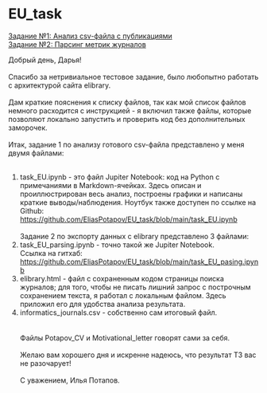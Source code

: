 # EU_task

<a href='https://github.com/EliasPotapov/EU_task/blob/main/task_EU.ipynb'>Задание №1: Анализ csv-файла с публикациями</a><br>
<a href='https://github.com/EliasPotapov/EU_task/blob/main/task_EU_parsing.ipynb'>Задание №2: Парсинг метрик журналов</a>

Добрый день, Дарья!
<br><br>
Спасибо за нетривиальное тестовое задание, было любопытно работать с архитектурой сайта elibrary.
<br><br>
Дам краткие пояснения к списку файлов, так как мой список файлов немного расходится с инструкцией - я включил также файлы, которые позволяют локально запустить и проверить код без дополнительных заморочек.
<br><br>
Итак, задание 1 по анализу готового csv-файла представлено у меня двумя файлами:
<br><br>
1. task_EU.ipynb - это файл Jupiter Notebook: код на Python с примечаниями в Markdown-ячейках. Здесь описан и проиллюстрирован весь анализ, построены графики и написаны краткие выводы/наблюдения.
Ноутбук также доступен по ссылке на Github: https://github.com/EliasPotapov/EU_task/blob/main/task_EU.ipynb
<br><br>
Задание 2 по экспорту данных с elibrary представлено 3 файлами:
1. task_EU_parsing.ipynb - точно такой же Jupiter Notebook. <br>
Cсылка на гитхаб: https://github.com/EliasPotapov/EU_task/blob/main/task_EU_pasing.ipynb<br>
2. elibrary.html - файл с сохраненным кодом страницы поиска журналов; для того, чтобы не писать лишний запрос с построчным сохранением текста, я работал с локальным файлом. Здесь приложил его для удобства анализа результата.<br>
3. informatics_journals.csv - собственно сам итоговый файл.<br>
<br><br>
Файлы Potapov_CV и Motivational_letter говорят сами за себя.
<br><br>
Желаю вам хорошего дня и искренне надеюсь, что результат ТЗ вас не разочарует!
<br><br>
С уважением,
Илья Потапов.
